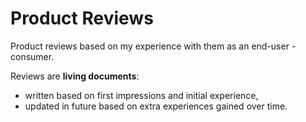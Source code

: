 # Product Reviews

Product reviews based on my experience with them as an end-user - consumer.

Reviews are **living documents**:

- written based on first impressions and initial experience,
- updated in future based on extra experiences gained over time.